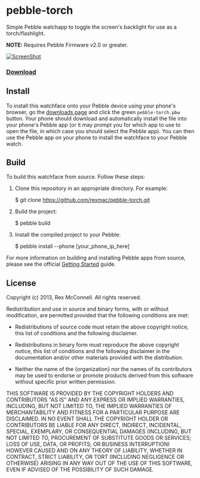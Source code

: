 # pebble-torch

Simple Pebble watchapp to toggle the screen's backlight for use as a torch/flashlight.

**NOTE:** Requires Pebble Firmware v2.0 or greater.

[![ScreenShot](http://rexmac.com/projects/pebble/pebble-torch-watch.png)](http://rexmac.com/projects/pebble/pebble-torch-watch.png)

### [Download](http://github.com/rexmac/pebble-torch/releases)

## Install

To install this watchface onto your Pebble device using your phone's browser, go the [downloads page](http://github.com/rexmac/pebble-torch/releases) and click the green `pebble-torch.pbw` button. Your phone should download and automatically install the file into your phone's Pebble app (or it may prompt you for which app to use to open the file, in which case you should select the Pebble app). You can then use the Pebble app on your phone to install the watchface to your Pebble watch.

## Build

To build this watchface from source. Follow these steps:

1. Clone this repository in an appropriate directory. For example:

    $ git clone https://github.com/rexmac/pebble-torch.git

2. Build the project:

    $ pebble build

3. Install the compiled project to your Pebble:

    $ pebble install --phone [your_phone_ip_here]

For more information on building and installing Pebble apps from source, please see the official [Getting Started](https://developer.getpebble.com/2/getting-started/) guide.

## License

Copyright (c) 2013, Rex McConnell. All rights reserved.

Redistribution and use in source and binary forms, with or without modification,
are permitted provided that the following conditions are met:

* Redistributions of source code must retain the above copyright notice, this
  list of conditions and the following disclaimer.

* Redistributions in binary form must reproduce the above copyright notice, this
  list of conditions and the following disclaimer in the documentation and/or
  other materials provided with the distribution.

* Neither the name of the {organization} nor the names of its
  contributors may be used to endorse or promote products derived from
  this software without specific prior written permission.

THIS SOFTWARE IS PROVIDED BY THE COPYRIGHT HOLDERS AND CONTRIBUTORS "AS IS" AND
ANY EXPRESS OR IMPLIED WARRANTIES, INCLUDING, BUT NOT LIMITED TO, THE IMPLIED
WARRANTIES OF MERCHANTABILITY AND FITNESS FOR A PARTICULAR PURPOSE ARE
DISCLAIMED. IN NO EVENT SHALL THE COPYRIGHT HOLDER OR CONTRIBUTORS BE LIABLE FOR
ANY DIRECT, INDIRECT, INCIDENTAL, SPECIAL, EXEMPLARY, OR CONSEQUENTIAL DAMAGES
(INCLUDING, BUT NOT LIMITED TO, PROCUREMENT OF SUBSTITUTE GOODS OR SERVICES;
LOSS OF USE, DATA, OR PROFITS; OR BUSINESS INTERRUPTION) HOWEVER CAUSED AND ON
ANY THEORY OF LIABILITY, WHETHER IN CONTRACT, STRICT LIABILITY, OR TORT
(INCLUDING NEGLIGENCE OR OTHERWISE) ARISING IN ANY WAY OUT OF THE USE OF THIS
SOFTWARE, EVEN IF ADVISED OF THE POSSIBILITY OF SUCH DAMAGE.

